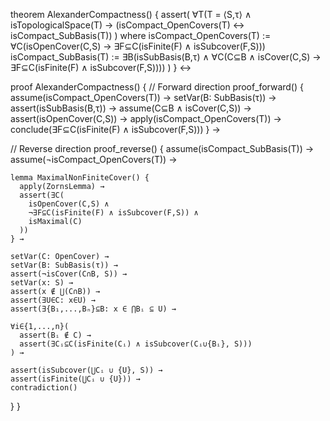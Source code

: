 theorem AlexanderCompactness() {
  assert(
    ∀T(T = ⟨S,τ⟩ ∧ isTopologicalSpace(T) → 
      (isCompact_OpenCovers(T) ↔ isCompact_SubBasis(T))
    )
  where
    isCompact_OpenCovers(T) := 
      ∀C(isOpenCover(C,S) → ∃F⊆C(isFinite(F) ∧ isSubcover(F,S)))
    isCompact_SubBasis(T) := 
      ∃B(isSubBasis(B,τ) ∧ 
        ∀C(C⊆B ∧ isCover(C,S) → 
          ∃F⊆C(isFinite(F) ∧ isSubcover(F,S))))
  )
} ↔

proof AlexanderCompactness() {
  // Forward direction
  proof_forward() {
    assume(isCompact_OpenCovers(T)) →
    setVar(B: SubBasis(τ)) →
    assert(isSubBasis(B,τ)) →
    assume(C⊆B ∧ isCover(C,S)) →
    assert(isOpenCover(C,S)) →
    apply(isCompact_OpenCovers(T)) →
    conclude(∃F⊆C(isFinite(F) ∧ isSubcover(F,S)))
  } →

  // Reverse direction
  proof_reverse() {
    assume(isCompact_SubBasis(T)) →
    assume(¬isCompact_OpenCovers(T)) →
    
    lemma MaximalNonFiniteCover() {
      apply(ZornsLemma) →
      assert(∃C(
        isOpenCover(C,S) ∧
        ¬∃F⊆C(isFinite(F) ∧ isSubcover(F,S)) ∧
        isMaximal(C)
      ))
    } →
    
    setVar(C: OpenCover) →
    setVar(B: SubBasis(τ)) →
    assert(¬isCover(C∩B, S)) →
    setVar(x: S) →
    assert(x ∉ ⋃(C∩B)) →
    assert(∃U∈C: x∈U) →
    assert(∃{B₁,...,Bₙ}⊆B: x ∈ ⋂Bᵢ ⊆ U) →
    
    ∀i∈{1,...,n}(
      assert(Bᵢ ∉ C) →
      assert(∃Cᵢ⊆C(isFinite(Cᵢ) ∧ isSubcover(Cᵢ∪{Bᵢ}, S)))
    ) →
    
    assert(isSubcover(⋃Cᵢ ∪ {U}, S)) →
    assert(isFinite(⋃Cᵢ ∪ {U})) →
    contradiction()
  }
}